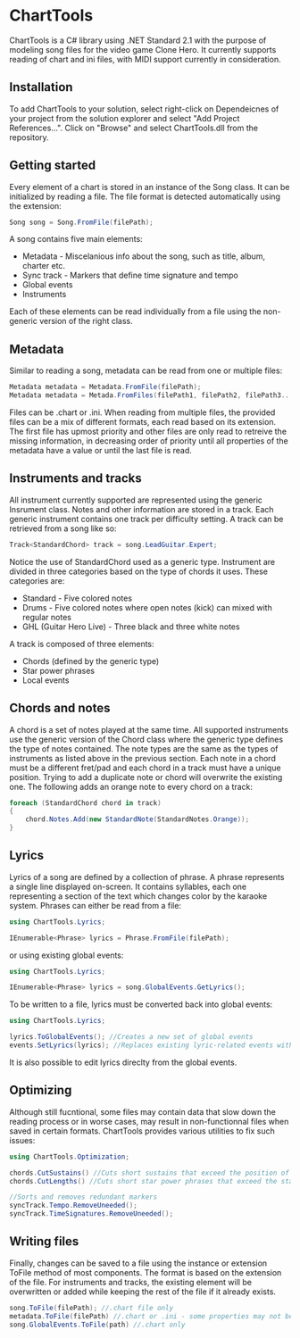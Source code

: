 # ChartTools
ChartTools is a C# library using .NET Standard 2.1 with the purpose of modeling song files for the video game Clone Hero. It currently supports reading of chart and ini files, with MIDI support currently in consideration.

## Installation
To add ChartTools to your solution, select right-click on Dependeicnes of your project from the solution explorer and select "Add Project References...". Click on "Browse" and select ChartTools.dll from the repository.

## Getting started
Every element of a chart is stored in an instance of the Song class. It can be initialized by reading a file. The file format is detected automatically using the extension:
```c#
Song song = Song.FromFile(filePath);
```
A song contains five main elements:

- Metadata - Miscelanious info about the song, such as title, album, charter etc.
- Sync track - Markers that define time signature and tempo
- Global events
- Instruments

Each of these elements can be read individually from a file using the non-generic version of the right class.

## Metadata
Similar to reading a song, metadata can be read from one or multiple files:
```c#
Metadata metadata = Metadata.FromFile(filePath);
Metadata metadata = Metada.FromFiles(filePath1, filePath2, filePath3...);
```
Files can be .chart or .ini. When reading from multiple files, the provided files can be a mix of different formats, each read based on its extension. The first file has upmost priority and other files are only read to retreive the missing information, in decreasing order of priority until all properties of the metadata have a value or until the last file is read.

## Instruments and tracks
All instrument currently supported are represented using the generic Insrument class. Notes and other information are stored in a track. Each generic instrument contains one track per difficulty setting. A track can be retrieved from a song like so:
```c#
Track<StandardChord> track = song.LeadGuitar.Expert;
```
Notice the use of StandardChord used as a generic type. Instrument are divided in three categories based on the type of chords it uses. These categories are:
- Standard - Five colored notes
- Drums - Five colored notes where open notes (kick) can mixed with regular notes
- GHL (Guitar Hero Live) - Three black and three white notes

A track is composed of three elements:
- Chords (defined by the generic type)
- Star power phrases
- Local events

## Chords and notes
A chord is a set of notes played at the same time. All supported instruments use the generic version of the Chord class where the generic type defines the type of notes contained. The note types are the same as the types of instruments as listed above in the previous section. Each note in a chord must be a different fret/pad and each chord in a track must have a unique position. Trying to add a duplicate note or chord will overwrite the existing one. The following adds an orange note to every chord on a track:
```c#
foreach (StandardChord chord in track)
{
    chord.Notes.Add(new StandardNote(StandardNotes.Orange));
}
```

## Lyrics
Lyrics of a song are defined by a collection of phrase. A phrase represents a single line displayed on-screen. It contains syllables, each one representing a section of the text which changes color by the karaoke system. Phrases can either be read from a file:
```c#
using ChartTools.Lyrics;

IEnumerable<Phrase> lyrics = Phrase.FromFile(filePath);
```
or using existing global events:
```c#
using ChartTools.Lyrics;

IEnumerable<Phrase> lyrics = song.GlobalEvents.GetLyrics();
```
To be written to a file, lyrics must be converted back into global events:
```c#
using ChartTools.Lyrics;

lyrics.ToGlobalEvents(); //Creates a new set of global events
events.SetLyrics(lyrics); //Replaces existing lyric-related events with new events making up the phrases
```

It is also possible to edit lyrics direclty from the global events.
## Optimizing
Although still fucntional, some files may contain data that slow down the reading process or in worse cases, may result in non-functionnal files when saved in certain formats. ChartTools provides various utilities to fix such issues:
```c#
using ChartTools.Optimization;

chords.CutSustains() //Cuts short sustains that exceed the position of the next identical note
chords.CutLengths() //Cuts short star power phrases that exceed the start of the next phrase

//Sorts and removes redundant markers
syncTrack.Tempo.RemoveUneeded();
syncTrack.TimeSignatures.RemoveUneeded();
```
## Writing files
Finally, changes can be saved to a file using the instance or extension ToFile method of most components. The format is based on the extension of the file. For instruments and tracks, the existing element will be overwritten or added while keeping the rest of the file if it already exists.
```c#
song.ToFile(filePath); //.chart file only
metadata.ToFile(filePath) //.chart or .ini - some properties may not be written depending on the output format
song.GlobalEvents.ToFile(path) //.chart only
```
